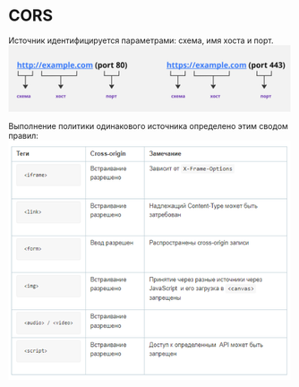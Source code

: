 # CORS  

Источник идентифицируется параметрами: схема, имя хоста и порт.
![](https://github.com/Dv-nn/Cheat-Sheet-Python/blob/main/CORS/img/img1.jpg) 

Выполнение политики одинакового источника определено этим сводом правил:  
![](https://github.com/Dv-nn/Cheat-Sheet-Python/blob/main/CORS/img/Снимок.PNG)  

